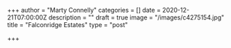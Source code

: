 +++
author = "Marty Connelly"
categories = []
date = 2020-12-21T07:00:00Z
description = ""
draft = true
image = "/images/c4275154.jpg"
title = "Falconridge Estates"
type = "post"

+++
